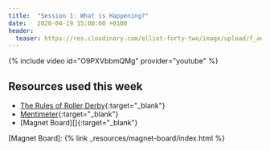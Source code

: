 ```yaml
---
title:  "Session 1: What is Happening?"
date:   2020-04-19 15:00:00 +0100
header:
  teaser: https://res.cloudinary.com/elliot-forty-two/image/upload/f_auto,q_auto,c_lfill,g_auto,r_5,w_800,h_450/officially-awesome/photos/P4160880_f35rxr.jpg
---
```

<!-- more -->

{% include video id="O9PXVbbmQMg" provider="youtube" %}

## Resources used this week
- [The Rules of Roller Derby][]{:target="_blank"}
- [Mentimeter][]{:target="_blank"}
- [Magnet Board][]{:target="_blank"}

[The Rules of Roller Derby]: <https://rules.wftda.com> "The Rules of Flat Track Roller Derby"
[Mentimeter]: <https://www.mentimeter.com>
[Magnet Board]: {% link _resources/magnet-board/index.html %}
